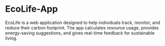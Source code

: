 # EcoLife-App
EcoLife is a web application designed to help individuals track, monitor, and reduce their carbon footprint. The app calculates resource usage, provides energy-saving suggestions, and gives real-time feedback for sustainable living.
